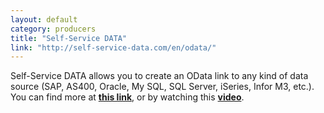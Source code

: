 ```yaml
---
layout: default
category: producers
title: "Self-Service DATA"
link: "http://self-service-data.com/en/odata/"
---
```

Self-Service DATA allows you to create an OData link to any kind of data source (SAP, AS400, Oracle, My SQL, SQL Server, iSeries, Infor M3, etc.).  You can find more at [**this link**](http://self-service-data.com/en), or by watching this [**video**](https://www.youtube.com/watch?v=PlEpsUPv70g&feature=youtu.be).
